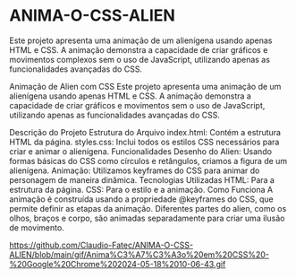 # ANIMA-O-CSS-ALIEN
Este projeto apresenta uma animação de um alienígena usando apenas HTML e CSS. A animação demonstra a capacidade de criar gráficos e movimentos complexos sem o uso de JavaScript, utilizando apenas as funcionalidades avançadas do CSS.

Animação de Alien com CSS
Este projeto apresenta uma animação de um alienígena usando apenas HTML e CSS. A animação demonstra a capacidade de criar gráficos e movimentos sem o uso de JavaScript, utilizando apenas as funcionalidades avançadas do CSS.

Descrição do Projeto
Estrutura do Arquivo
index.html: Contém a estrutura HTML da página.
styles.css: Inclui todos os estilos CSS necessários para criar e animar o alienígena.
Funcionalidades
Desenho do Alien: Usando formas básicas do CSS como círculos e retângulos, criamos a figura de um alienígena.
Animação: Utilizamos keyframes do CSS para animar do personagem de maneira dinâmica.
Tecnologias Utilizadas
HTML: Para a estrutura da página.
CSS: Para o estilo e a animação.
Como Funciona
A animação é construída usando a propriedade @keyframes do CSS, que permite definir as etapas da animação. Diferentes partes do alien, como os olhos, braços e corpo, são animadas separadamente para criar uma ilusão de movimento.

https://github.com/Claudio-Fatec/ANIMA-O-CSS-ALIEN/blob/main/gif/Anima%C3%A7%C3%A3o%20em%20CSS%20-%20Google%20Chrome%202024-05-18%2010-06-43.gif
